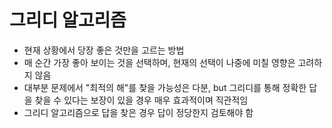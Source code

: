 # 그리디 알고리즘
- 현재 상황에서 당장 좋은 것만을 고르는 방법
- 매 순간 가장 좋아 보이는 것을 선택하며, 현재의 선택이 나중에 미칠 영향은 고려하지 않음
- 대부분 문제에서 "최적의 해"를 찾을 가능성은 다분, but 그리디를 통해 정확한 답을 찾을 수 있다는 보장이 있을 경우 매우 효과적이며 직관적임
- 그리디 알고리즘으로 답을 찾은 경우 답이 정당한지 검토해야 함
